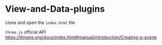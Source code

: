 # View-and-Data-plugins

clone and open the `index.html` file

`three.js` official API https://threejs.org/docs/index.html#manual/introduction/Creating-a-scene
